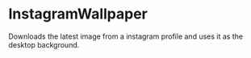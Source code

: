 # InstagramWallpaper
Downloads the latest image from a instagram profile and uses it as the desktop background.

